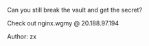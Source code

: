 Can you still break the vault and get the secret?

Check out nginx.wgmy @ 20.188.97.194

Author: zx
